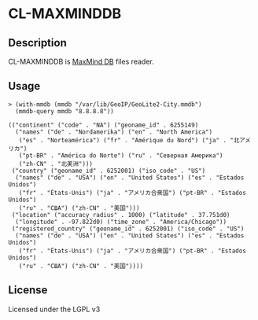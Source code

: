 # CL-MAXMINDDB

## Description

CL-MAXMINDDB is [MaxMind DB](https://maxmind.github.io/MaxMind-DB/) files reader. 

## Usage

```common-lisp
> (with-mmdb (mmdb "/var/lib/GeoIP/GeoLite2-City.mmdb")
  (mmdb-query mmdb "8.8.8.8"))

(("continent" ("code" . "NA") ("geoname_id" . 6255149)
  ("names" ("de" . "Nordamerika") ("en" . "North America")
   ("es" . "Norteamérica") ("fr" . "Amérique du Nord") ("ja" . "北アメリカ")
   ("pt-BR" . "América do Norte") ("ru" . "Северная Америка")
   ("zh-CN" . "北美洲")))
 ("country" ("geoname_id" . 6252001) ("iso_code" . "US")
  ("names" ("de" . "USA") ("en" . "United States") ("es" . "Estados Unidos")
   ("fr" . "États-Unis") ("ja" . "アメリカ合衆国") ("pt-BR" . "Estados Unidos")
   ("ru" . "США") ("zh-CN" . "美国")))
 ("location" ("accuracy_radius" . 1000) ("latitude" . 37.751d0)
  ("longitude" . -97.822d0) ("time_zone" . "America/Chicago"))
 ("registered_country" ("geoname_id" . 6252001) ("iso_code" . "US")
  ("names" ("de" . "USA") ("en" . "United States") ("es" . "Estados Unidos")
   ("fr" . "États-Unis") ("ja" . "アメリカ合衆国") ("pt-BR" . "Estados Unidos")
   ("ru" . "США") ("zh-CN" . "美国"))))
```

## License

Licensed under the LGPL v3
